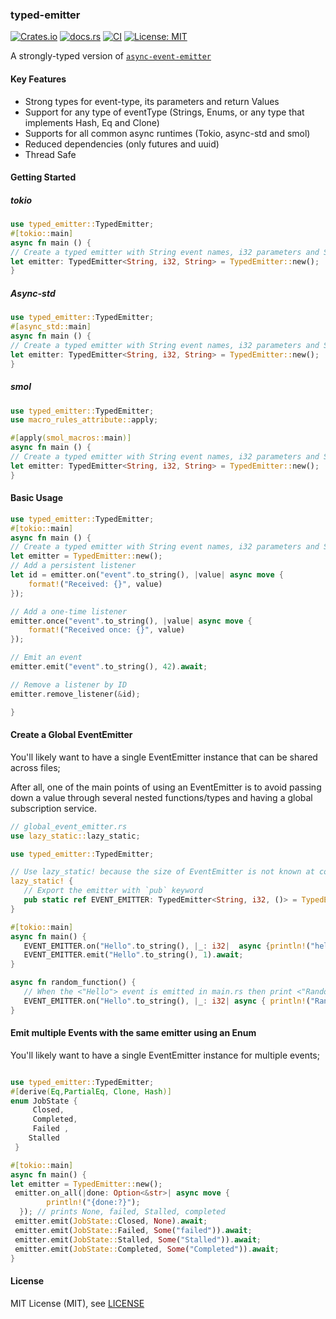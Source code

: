 ### typed-emitter

[![Crates.io](https://img.shields.io/crates/v/typed-emitter)](https://crates.io/crates/typed-emitter)
[![docs.rs](https://img.shields.io/docsrs/async-event-emitter)](https://docs.rs/typed-emitter/)
[![CI](https://github.com/spencerjibz/typed-emitter/actions/workflows/ci.yml/badge.svg)](https://github.com/spencerjibz/typed-emitter/actions/workflows/ci.yml)
[![License: MIT](https://img.shields.io/badge/License-MIT-yellow.svg)](https://opensource.org/licenses/MIT)

A strongly-typed version of [`async-event-emitter`](https://crates.io/crates/async-event-emitter)

#### Key Features

- Strong types  for event-type, its parameters and return Values
- Support for any type of eventType (Strings, Enums, or any type that implements Hash, Eq and Clone)
- Supports for all common async runtimes (Tokio, async-std and smol)
- Reduced dependencies (only futures and uuid)
- Thread Safe

#### Getting Started

##### tokio

```rust
use typed_emitter::TypedEmitter;
#[tokio::main]
async fn main () {
// Create a typed emitter with String event names, i32 parameters and String return values
let emitter: TypedEmitter<String, i32, String> = TypedEmitter::new();
}

```

##### Async-std

```rust
use typed_emitter::TypedEmitter;
#[async_std::main]
async fn main () {
// Create a typed emitter with String event names, i32 parameters and String return values
let emitter: TypedEmitter<String, i32, String> = TypedEmitter::new();
}

```

##### smol

```rust
use typed_emitter::TypedEmitter;
use macro_rules_attribute::apply;

#[apply(smol_macros::main)]
async fn main () {
// Create a typed emitter with String event names, i32 parameters and String return values
let emitter: TypedEmitter<String, i32, String> = TypedEmitter::new();
}

```

#### Basic Usage

```rust
use typed_emitter::TypedEmitter;
#[tokio::main]
async fn main () {
// Create a typed emitter with String event names, i32 parameters and String return values
let emitter = TypedEmitter::new();
// Add a persistent listener
let id = emitter.on("event".to_string(), |value| async move {
    format!("Received: {}", value)
});

// Add a one-time listener
emitter.once("event".to_string(), |value| async move {
    format!("Received once: {}", value)
});

// Emit an event
emitter.emit("event".to_string(), 42).await;

// Remove a listener by ID
emitter.remove_listener(&id);

}

```

#### Create a Global EventEmitter

You'll likely want to have a single EventEmitter instance that can be shared across files;<br>

After all, one of the main points of using an EventEmitter is to avoid passing down a value through several nested functions/types and having a global subscription service.

```rust
// global_event_emitter.rs
use lazy_static::lazy_static;

use typed_emitter::TypedEmitter;

// Use lazy_static! because the size of EventEmitter is not known at compile time
lazy_static! {
   // Export the emitter with `pub` keyword
   pub static ref EVENT_EMITTER: TypedEmitter<String, i32, ()> = TypedEmitter::new();
}

#[tokio::main]
async fn main() {
   EVENT_EMITTER.on("Hello".to_string(), |_: i32|  async {println!("hello there!")});
   EVENT_EMITTER.emit("Hello".to_string(), 1).await;
}

async fn random_function() {
   // When the <"Hello"> event is emitted in main.rs then print <"Random stuff!">
   EVENT_EMITTER.on("Hello".to_string(), |_: i32| async { println!("Random stuff!")});
}

```

#### Emit multiple Events with the same emitter using an Enum

You'll likely want to have a single EventEmitter instance for multiple events;<br>

```rust

use typed_emitter::TypedEmitter;
#[derive(Eq,PartialEq, Clone, Hash)]
enum JobState {
     Closed,
     Completed,
     Failed ,
    Stalled
 }

#[tokio::main]
async fn main() {
let emitter = TypedEmitter::new();
 emitter.on_all(|done: Option<&str>| async move {
        println!("{done:?}");
  }); // prints None, failed, Stalled, completed
 emitter.emit(JobState::Closed, None).await;
 emitter.emit(JobState::Failed, Some("failed")).await;
 emitter.emit(JobState::Stalled, Some("Stalled")).await;
 emitter.emit(JobState::Completed, Some("Completed")).await;
}

```

#### License

MIT License (MIT), see [LICENSE](LICENSE)
